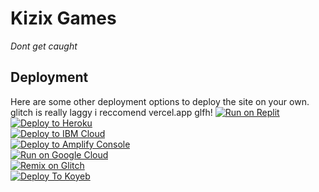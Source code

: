 # Kizix Games

*Dont get caught* 

## Deployment
Here are some other deployment options to deploy the site on your own.
glitch is really laggy i reccomend vercel.app glfh!
[![Run on Replit](https://raw.githubusercontent.com/BinBashBanana/deploy-buttons/master/buttons/remade/replit.svg)](https://replit.com/github/beforeblazergithub/BlazerGames)
<br>
[![Deploy to Heroku](https://raw.githubusercontent.com/BinBashBanana/deploy-buttons/master/buttons/remade/heroku.svg)](https://heroku.com/deploy/?template=https://github.com/beforeblazergithub/BlazerGames)
<br>
[![Deploy to IBM Cloud](https://raw.githubusercontent.com/BinBashBanana/deploy-buttons/master/buttons/remade/ibmcloud.svg)](https://cloud.ibm.com/devops/setup/deploy?repository=https://github.com/beforeblazergithub/BlazerGames)
<br>
[![Deploy to Amplify Console](https://raw.githubusercontent.com/BinBashBanana/deploy-buttons/master/buttons/remade/amplifyconsole.svg)](https://console.aws.amazon.com/amplify/home#/deploy?repo=https://github.com/beforeblazergithub/BlazerGames)
<br>
[![Run on Google Cloud](https://raw.githubusercontent.com/BinBashBanana/deploy-buttons/master/buttons/remade/googlecloud.svg)](https://deploy.cloud.run/?git_repo=https://github.com/beforeblazergithub/BlazerGames)
<br>
[![Remix on Glitch](https://binbashbanana.github.io/deploy-buttons/buttons/remade/glitch.svg)](https://glitch.com/edit/#!/import/github/beforeblazergithub/BlazerGames)
<br>
[![Deploy To Koyeb](https://binbashbanana.github.io/deploy-buttons/buttons/remade/koyeb.svg)](https://app.koyeb.com/deploy?type=git&repository=github.com/beforeblazergithub/BlazerGames)
